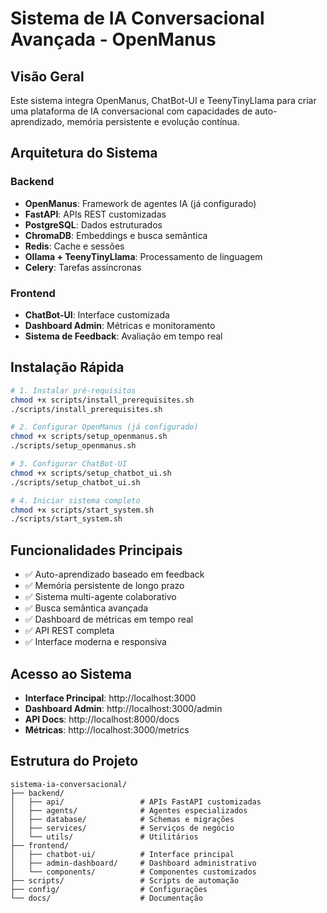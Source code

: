 # Sistema de IA Conversacional Avançada - OpenManus

## Visão Geral

Este sistema integra OpenManus, ChatBot-UI e TeenyTinyLlama para criar uma plataforma de IA conversacional com capacidades de auto-aprendizado, memória persistente e evolução contínua.

## Arquitetura do Sistema

### Backend
- **OpenManus**: Framework de agentes IA (já configurado)
- **FastAPI**: APIs REST customizadas
- **PostgreSQL**: Dados estruturados
- **ChromaDB**: Embeddings e busca semântica
- **Redis**: Cache e sessões
- **Ollama + TeenyTinyLlama**: Processamento de linguagem
- **Celery**: Tarefas assíncronas

### Frontend
- **ChatBot-UI**: Interface customizada
- **Dashboard Admin**: Métricas e monitoramento
- **Sistema de Feedback**: Avaliação em tempo real

## Instalação Rápida

```bash
# 1. Instalar pré-requisitos
chmod +x scripts/install_prerequisites.sh
./scripts/install_prerequisites.sh

# 2. Configurar OpenManus (já configurado)
chmod +x scripts/setup_openmanus.sh
./scripts/setup_openmanus.sh

# 3. Configurar ChatBot-UI
chmod +x scripts/setup_chatbot_ui.sh
./scripts/setup_chatbot_ui.sh

# 4. Iniciar sistema completo
chmod +x scripts/start_system.sh
./scripts/start_system.sh
```

## Funcionalidades Principais

- ✅ Auto-aprendizado baseado em feedback
- ✅ Memória persistente de longo prazo
- ✅ Sistema multi-agente colaborativo
- ✅ Busca semântica avançada
- ✅ Dashboard de métricas em tempo real
- ✅ API REST completa
- ✅ Interface moderna e responsiva

## Acesso ao Sistema

- **Interface Principal**: http://localhost:3000
- **Dashboard Admin**: http://localhost:3000/admin
- **API Docs**: http://localhost:8000/docs
- **Métricas**: http://localhost:3000/metrics

## Estrutura do Projeto

```
sistema-ia-conversacional/
├── backend/
│   ├── api/                 # APIs FastAPI customizadas
│   ├── agents/              # Agentes especializados
│   ├── database/            # Schemas e migrações
│   ├── services/            # Serviços de negócio
│   └── utils/               # Utilitários
├── frontend/
│   ├── chatbot-ui/          # Interface principal
│   ├── admin-dashboard/     # Dashboard administrativo
│   └── components/          # Componentes customizados
├── scripts/                 # Scripts de automação
├── config/                  # Configurações
└── docs/                    # Documentação
```